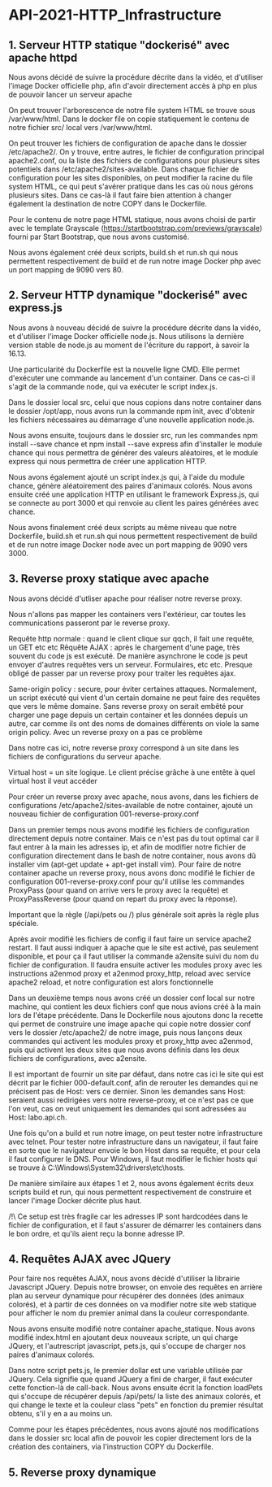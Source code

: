 # API-2021-HTTP_Infrastructure

## 1. Serveur HTTP statique "dockerisé" avec apache httpd

Nous avons décidé de suivre la procédure décrite dans la vidéo, et d'utiliser l'image Docker officielle php, afin d'avoir directement accès à php en plus de pouvoir lancer un serveur apache

On peut trouver l'arborescence de notre file system HTML se trouve sous /var/www/html. Dans le docker file on copie statiquement le contenu de notre fichier src/ local vers /var/www/html.

On peut trouver les fichiers de configuration de apache dans le dossier /etc/apache2/. On y trouve, entre autres, le fichier de configuration principal apache2.conf, ou la liste des fichiers de configurations pour plusieurs sites potentiels dans /etc/apache2/sites-available. Dans chaque fichier de configuration pour les sites disponibles, on peut modifier la racine du file system HTML, ce qui peut s'avérer pratique dans les cas où nous gérons plusieurs sites. Dans ce cas-là il faut faire bien attention à changer également la destination de notre COPY dans le Dockerfile.

Pour le contenu de notre page HTML statique, nous avons choisi de partir avec le template Grayscale (https://startbootstrap.com/previews/grayscale) fourni par Start Bootstrap, que nous avons customisé.

Nous avons également créé deux scripts, build.sh et run.sh qui nous permettent respectivement de build et de run notre image Docker php avec un port mapping de 9090 vers 80.

## 2. Serveur HTTP dynamique "dockerisé" avec express.js

Nous avons à nouveau décidé de suivre la procédure décrite dans la vidéo, et d'utiliser l'image Docker officielle node.js. Nous utilisons la dernière version stable de node.js au moment de l'écriture du rapport, à savoir la 16.13.

Une particularité du Dockerfile est la nouvelle ligne CMD. Elle permet d'exécuter une commande au lancement d'un container. Dans ce cas-ci il s'agit de la commande node, qui va exécuter le script index.js.

Dans le dossier local src, celui que nous copions dans notre container dans le dossier /opt/app, nous avons run la commande npm init, avec d'obtenir les fichiers nécessaires au démarrage d'une nouvelle application node.js.

Nous avons ensuite, toujours dans le dossier src, run les commandes npm install --save chance et npm install --save express afin d'installer le module chance qui nous permettra de générer des valeurs aléatoires, et le module express qui nous permettra de créer une application HTTP.

Nous avons également ajouté un script index.js qui, à l'aide du module chance, génère aléatoirement des paires d'animaux colorés. Nous avons ensuite créé une application HTTP en utilisant le framework Express.js, qui se connecte au port 3000 et qui renvoie au client les paires générées avec chance.

Nous avons finalement créé deux scripts au même niveau que notre Dockerfile, build.sh et run.sh qui nous permettent respectivement de build et de run notre image Docker node avec un port mapping de 9090 vers 3000.

## 3. Reverse proxy statique avec apache

Nous avons décidé d'utliser apache pour réaliser notre reverse proxy.

Nous n'allons pas mapper les containers vers l'extérieur, car toutes les communications passeront par le reverse proxy.

Requête http normale : quand le client clique sur qqch, il fait une requête, un GET etc etc
Rêquête AJAX : après le chargement d'une page, très souvent du code js est exécuté. De manière asynchrone le code js peut envoyer d'autres requêtes vers un serveur. Formulaires, etc etc. Presque obligé de passer par un reverse proxy pour traiter les requêtes ajax.

Same-origin policy : secure, pour éviter certaines attaques. Normalement, un script exécuté qui vient d'un certain domaine ne peut faire des requêtes que vers le même domaine. Sans reverse proxy on serait embêté pour charger une page depuis un certain container et les données depuis un autre, car comme ils ont des noms de domaines différents on viole la same origin policy. Avec un reverse proxy on a pas ce problème

Dans notre cas ici, notre reverse proxy correspond à un site dans les fichiers de configurations du serveur apache. 

Virtual host = un site logique. Le client précise grâche à une entête à quel virtual host il veut accéder

Pour créer un reverse proxy avec apache, nous avons, dans les fichiers de configurations /etc/apache2/sites-available de notre container, ajouté un nouveau fichier de configuration 001-reverse-proxy.conf

Dans un premier temps nous avons modifié les fichiers de configuration directement depuis notre container. Mais ce n'est pas du tout optimal car il faut entrer à la main les adresses ip, et afin de modifier notre fichier de configuration directement dans le bash de notre container, nous avons dû installer vim (apt-get update + apt-get install vim).
Pour faire de notre container apache un reverse proxy, nous avons donc modifié le fichier de configuration 001-reverse-proxy.conf pour qu'il utilise les commandes ProxyPass (pour quand on arrive vers le proxy avec la requête) et ProxyPassReverse (pour quand on repart du proxy avec la réponse).

Important que la règle (/api/pets ou /) plus générale soit après la règle plus spéciale.

Après avoir modifié les fichiers de config il faut faire un service apache2 restart. Il faut aussi indiquer à apache que le site est activé, pas seulement disponible, et pour ça il faut utiliser la commande a2ensite suivi du nom du fichier de configuration. Il faudra ensuite activer les modules proxy avec les instructions a2enmod proxy et a2enmod proxy_http, reload avec service apache2 reload, et notre configuration est alors fonctionnelle

Dans un deuxième temps nous avons créé un dossier conf local sur notre machine, qui contient les deux fichiers conf que nous avions créé à la main lors de l'étape précédente. Dans le Dockerfile nous ajoutons donc la recette qui permet de construire une image apache qui copie notre dossier conf vers le dossier /etc/apache2/ de notre image, puis nous lançons deux commandes qui activent les modules proxy et proxy_http avec a2enmod, puis qui activent les deux sites que nous avons définis dans les deux fichiers de configurations, avec a2ensite.

Il est important de fournir un site par défaut, dans notre cas ici le site qui est décrit par le fichier 000-default.conf, afin de rerouter les demandes qui ne précisent pas de Host: vers ce dernier. Sinon les demandes sans Host: seraient aussi redirigées vers notre reverse-proxy, et ce n'est pas ce que l'on veut, cas on veut uniquement les demandes qui sont adressées au Host: labo.api.ch.

Une fois qu'on a build et run notre image, on peut tester notre infrastructure avec telnet. Pour tester notre infrastructure dans un navigateur, il faut faire en sorte que le navigateur envoie le bon Host dans sa requête, et pour cela il faut configurer le DNS. Pour Windows, il faut modifier le fichier hosts qui se trouve à C:\Windows\System32\drivers\etc\hosts.

De manière similaire aux étapes 1 et 2, nous avons également écrits deux scripts build et run, qui nous permettent respectivement de construire et lancer l'image Docker décrite plus haut.

/!\ Ce setup est très fragile car les adresses IP sont hardcodées dans le fichier de configuration, et il faut s'assurer de démarrer les containers dans le bon ordre, et qu'ils aient reçu la bonne adresse IP.

## 4. Requêtes AJAX avec JQuery

Pour faire nos requêtes AJAX, nous avons décidé d'utiliser la librairie Javascript JQuery. Depuis notre browser, on envoie des requêtes en arrière plan au serveur dynamique pour récupérer des données (des animaux colorés), et à partir de ces données on va modifier notre site web statique pour afficher le nom du premier animal dans la couleur correspondante.

Nous avons ensuite modifié notre container apache_statique. Nous avons modifié index.html en ajoutant deux nouveaux scripte, un qui charge JQuery, et l'autrescript javascript, pets.js, qui s'occupe de charger nos paires d'animaux colorés.

Dans notre script pets.js, le premier dollar est une variable utilisée par JQuery. Cela signifie que quand JQuery a fini de charger, il faut exécuter cette fonction-là de call-back. Nous avons ensuite écrit la fonction loadPets qui s'occupe de récupérer depuis /api/pets/ la liste des animaux colorés, et qui change le texte et la couleur class "pets" en fonction du premier résultat obtenu, s'il y en a au moins un.

Comme pour les étapes précédentes, nous avons ajouté nos modifications dans le dossier src local afin de pouvoir les copier directement lors de la création des containers, via l'instruction COPY du Dockerfile.

## 5. Reverse proxy dynamique
